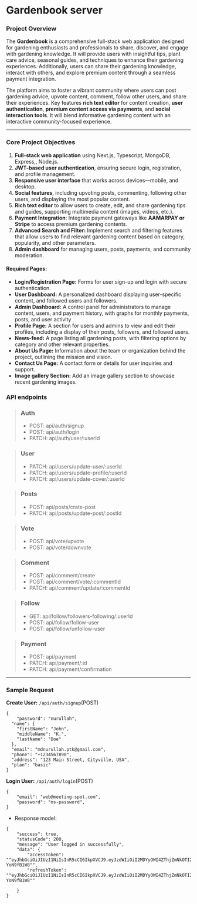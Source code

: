 # Gardenbook server

### **Project Overview**

The **Gardenbook** is a comprehensive full-stack web application designed for gardening enthusiasts and professionals to share, discover, and engage with gardening knowledge. It will provide users with insightful tips, plant care advice, seasonal guides, and techniques to enhance their gardening experiences. Additionally, users can share their gardening knowledge, interact with others, and explore premium content through a seamless payment integration.

The platform aims to foster a vibrant community where users can post gardening advice, upvote content, comment, follow other users, and share their experiences. Key features **rich text editor** for content creation, **user authentication**, **premium content access via payments**, and **social interaction tools**. It will blend informative gardening content with an interactive community-focused experience.

---

### **Core Project Objectives**

1. **Full-stack web application** using Next.js, Typescript, MongoDB, Express,, Node.js.
2. **JWT-based user authentication**, ensuring secure login, registration, and profile management.
3. **Responsive user interface** that works across devices—mobile, and desktop.
4. **Social features**, including upvoting posts, commenting, following other users, and displaying the most popular content.
5. **Rich text editor** to allow users to create, edit, and share gardening tips and guides, supporting multimedia content (images, videos, etc.).
6. **Payment Integration**: Integrate payment gateways like **AAMARPAY or Stripe** to access premium gardening contents.
7. **Advanced Search and Filter:** Implement search and filtering features that allow users to find relevant gardening content based on category, popularity, and other parameters.
8. **Admin dashboard** for managing users, posts, payments, and community moderation.

#### Required Pages:

- **Login/Registration Page:** Forms for user sign-up and login with secure authentication.
- **User Dashboard:** A personalized dashboard displaying user-specific content, and followed users and followers.
- **Admin Dashboard:** A control panel for administrators to manage content, users, and payment history, with graphs for monthly payments, posts, and user activity
- **Profile Page:** A section for users and admins to view and edit their profiles, including a display of their posts, followers, and followed users.
- **News-feed:** A page listing all gardening posts, with filtering options by category and other relevant properties.
- **About Us Page:** Information about the team or organization behind the project, outlining the mission and vision.
- **Contact Us Page:** A contact form or details for user inquiries and support.
- **Image gallery Section:** Add an image gallery section to showcase recent gardening images.

### **API endpoints**

> ### Auth
>
> - POST: api/auth/signup
> - POST: api/auth/login
> - PATCH: api/auth/user/:userId

> ### User
>
> - PATCH: api/users/update-user/:userId
> - PATCH: api/users/update-profile/:userId
> - PATCH: api/users/update-cover/:userId

> ### Posts
>
> - POST: api/posts/crate-post
> - PATCH: api/posts/update-post/:postId

> ### Vote
>
> - POST: api/vote/upvote
> - POST: api/vote/downvote

> ### Comment
>
> - POST: api/comment/create
> - POST: api/comment/vote/:commentId
> - PATCH: api/comment/update/:commentId

> ### Follow
>
> - GET: api/follow/followers-following/:userId
> - POST: api/follow/follow-user
> - POST: api/follow/unfollow-user

> ### Payment
>
> - POST: api/payment
> - PATCH: api/payment/:id
> - PATCH: api/payment/confirmation

---

### Sample Request

**Create User:**
`/api/auth/signup`(POST)

```
{
    "password": "nurullah",
  "name": {
    "firstName": "John",
    "middleName": "K.",
    "lastName": "Doe"
  },
  "email": "mdnurullah.ptk@gmail.com",
  "phone": "+1234567890",
  "address": "123 Main Street, Cityville, USA",
  "plan": "basic"
}

```

**Login User:**
`/api/auth/login`(POST)

```
{
    "email": "web@meeting-spot.com",
    "password": "ms-password",
}
```

- Response model:

```
{
    "success": true,
    "statusCode": 200,
    "message": "User logged in successfully",
    "data": {
        "accessToken": ""eyJhbGciOiJIUzI1NiIsInR5cCI6IkpXVCJ9.eyJzdWIiOiI2MDYyOWI4ZThjZmNkOTI2Mzg0YjZlNWUiLCJuYW1lIjoiUHJvZ3JhbW1pbmcgSGVyb3MiLCJlbWFpbCI6IndlYkBwcm9ncmFtbWluZy1oZXJvLmNvbSIsInBob25lIjoiMTIzNDU2Nzg5MCIsInJvbGUiOiJhZG1pbiIsImFkZHJlc3MiOiIxMjMgTWFpbiBTdHJlZXQsIENpdHksIENvdW50cnkiLCJpYXQiOjE2MjQ1MTY2MTksImV4cCI6MTYyNDUyMDYxOX0.kWrEphO6lE9P5tvzrNBwx0sNogNuXpdyG-YoN9fB1W8"",
        "refreshToken": ""eyJhbGciOiJIUzI1NiIsInR5cCI6IkpXVCJ9.eyJzdWIiOiI2MDYyOWI4ZThjZmNkOTI2Mzg0YjZlNWUiLCJuYW1lIjoiUHJvZ3JhbW1pbmcgSGVyb3MiLCJlbWFpbCI6IndlYkBwcm9ncmFtbWluZy1oZXJvLmNvbSIsInBob25lIjoiMTIzNDU2Nzg5MCIsInJvbGUiOiJhZG1pbiIsImFkZHJlc3MiOiIxMjMgTWFpbiBTdHJlZXQsIENpdHksIENvdW50cnkiLCJpYXQiOjE2MjQ1MTY2MTksImV4cCI6MTYyNDUyMDYxOX0.kWrEphO6lE9P5tvzrNBwx0sNogNuXpdyG-YoN9fB1W8""

    }
}
```
